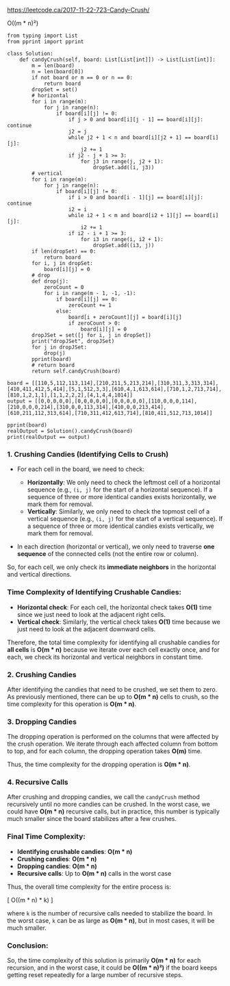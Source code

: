 https://leetcode.ca/2017-11-22-723-Candy-Crush/

O((m * n)²)
```
from typing import List
from pprint import pprint

class Solution:
    def candyCrush(self, board: List[List[int]]) -> List[List[int]]:
        m = len(board)
        n = len(board[0])
        if not board or m == 0 or n == 0:
            return board
        dropSet = set()
        # horizontal
        for i in range(m):
            for j in range(n):
                if board[i][j] != 0:
                    if j > 0 and board[i][j - 1] == board[i][j]: continue
                    j2 = j
                    while j2 + 1 < n and board[i][j2 + 1] == board[i][j]:
                        j2 += 1
                    if j2 - j + 1 >= 3:
                        for j3 in range(j, j2 + 1):
                            dropSet.add((i, j3))
        # vertical
        for i in range(m):
            for j in range(n):
                if board[i][j] != 0:
                    if i > 0 and board[i - 1][j] == board[i][j]: continue
                    i2 = i
                    while i2 + 1 < m and board[i2 + 1][j] == board[i][j]:
                        i2 += 1
                    if i2 - i + 1 >= 3:
                        for i3 in range(i, i2 + 1):
                            dropSet.add((i3, j))
        if len(dropSet) == 0:
            return board
        for i, j in dropSet:
            board[i][j] = 0
        # drop
        def drop(j):
            zeroCount = 0
            for i in range(m - 1, -1, -1):
                if board[i][j] == 0:
                    zeroCount += 1
                else:
                    board[i + zeroCount][j] = board[i][j]
                    if zeroCount > 0:
                        board[i][j] = 0
        dropJSet = set([j for i, j in dropSet])
        print("dropJSet", dropJSet)
        for j in dropJSet:
            drop(j)
        pprint(board)
        # return board
        return self.candyCrush(board)
    
board = [[110,5,112,113,114],[210,211,5,213,214],[310,311,3,313,314],[410,411,412,5,414],[5,1,512,3,3],[610,4,1,613,614],[710,1,2,713,714],[810,1,2,1,1],[1,1,2,2,2],[4,1,4,4,1014]]
output = [[0,0,0,0,0],[0,0,0,0,0],[0,0,0,0,0],[110,0,0,0,114],[210,0,0,0,214],[310,0,0,113,314],[410,0,0,213,414],[610,211,112,313,614],[710,311,412,613,714],[810,411,512,713,1014]]

pprint(board)
realOutput = Solution().candyCrush(board)
print(realOutput == output)
```
### 1. **Crushing Candies (Identifying Cells to Crush)**

- For each cell in the board, we need to check:
  - **Horizontally**: We only need to check the leftmost cell of a horizontal sequence (e.g., `(i, j)` for the start of a horizontal sequence). If a sequence of three or more identical candies exists horizontally, we mark them for removal.
  - **Vertically**: Similarly, we only need to check the topmost cell of a vertical sequence (e.g., `(i, j)` for the start of a vertical sequence). If a sequence of three or more identical candies exists vertically, we mark them for removal.

- In each direction (horizontal or vertical), we only need to traverse **one sequence** of the connected cells (not the entire row or column).

So, for each cell, we only check its **immediate neighbors** in the horizontal and vertical directions.

### Time Complexity of Identifying Crushable Candies:

- **Horizontal check**: For each cell, the horizontal check takes **O(1)** time since we just need to look at the adjacent right cells.
- **Vertical check**: Similarly, the vertical check takes **O(1)** time because we just need to look at the adjacent downward cells.

Therefore, the total time complexity for identifying all crushable candies for **all cells** is **O(m * n)** because we iterate over each cell exactly once, and for each, we check its horizontal and vertical neighbors in constant time.

### 2. **Crushing Candies**

After identifying the candies that need to be crushed, we set them to zero. As previously mentioned, there can be up to **O(m * n)** cells to crush, so the time complexity for this operation is **O(m * n)**.

### 3. **Dropping Candies**

The dropping operation is performed on the columns that were affected by the crush operation. We iterate through each affected column from bottom to top, and for each column, the dropping operation takes **O(m)** time.

Thus, the time complexity for the dropping operation is **O(m * n)**.

### 4. **Recursive Calls**

After crushing and dropping candies, we call the `candyCrush` method recursively until no more candies can be crushed. In the worst case, we could have **O(m * n)** recursive calls, but in practice, this number is typically much smaller since the board stabilizes after a few crushes.

### Final Time Complexity:

- **Identifying crushable candies**: **O(m * n)**
- **Crushing candies**: **O(m * n)**
- **Dropping candies**: **O(m * n)**
- **Recursive calls**: Up to **O(m * n)** calls in the worst case

Thus, the overall time complexity for the entire process is:

\[
O((m * n) * k)
\]

where `k` is the number of recursive calls needed to stabilize the board. In the worst case, `k` can be as large as **O(m * n)**, but in most cases, it will be much smaller.

### Conclusion:

So, the time complexity of this solution is primarily **O(m * n)** for each recursion, and in the worst case, it could be **O((m * n)²)** if the board keeps getting reset repeatedly for a large number of recursive steps.